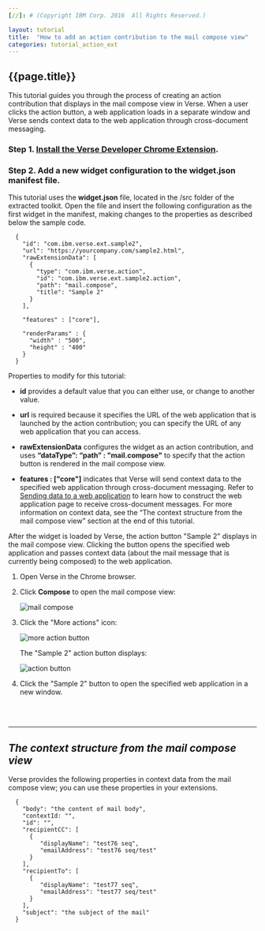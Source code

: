 ```yaml
---
[//]: # (Copyright IBM Corp. 2016  All Rights Reserved.)

layout: tutorial
title:  "How to add an action contribution to the mail compose view"
categories: tutorial_action_ext
---
```


## {{page.title}}  

This tutorial guides you through the process of creating an action contribution that displays in the mail compose view in Verse. When a user clicks the action button, a web application loads in a separate window and Verse sends context data to the web application through cross-document messaging.

### Step 1. [Install the Verse Developer Chrome Extension][1].

### Step 2. Add a new widget configuration to the widget.json manifest file.

This tutorial uses the __widget.json__ file, located in the /src folder of the extracted toolkit. Open the file and insert the following configuration as the first widget in the manifest, making changes to the properties as described below the sample code.

```
  {
    "id": "com.ibm.verse.ext.sample2",
    "url": "https://yourcompany.com/sample2.html",
    "rawExtensionData": [
      {
        "type": "com.ibm.verse.action",
        "id": "com.ibm.verse.ext.sample2.action",
        "path": "mail.compose",
        "title": "Sample 2"
      }
    ],

    "features" : ["core"],

    "renderParams" : {
      "width" : "500",
      "height" : "400"
    }
  }
```

Properties to modify for this tutorial:

* __id__ provides a default value that you can either use, or change to another value.

* __url__ is required because it specifies the URL of the web application that is launched by the action contribution; you can specify the URL of any web application that you can access.

* __rawExtensionData__ configures the widget as an action contribution, and uses __“dataType”: “path” : "mail.compose"__ to specify that the action button is rendered in the mail compose view.

* __features : ["core"]__ indicates that Verse will send context data to the specified web application through cross-document messaging. Refer to [Sending data to a web application][4] to learn how to construct the web application page to receive cross-document messages. For more information on context data, see the “The context structure from the mail compose view” section at the end of this tutorial.

After the widget is loaded by Verse, the action button "Sample 2" displays in the mail compose view. Clicking the button opens the specified web application and passes context data (about the mail message that is currently being composed) to the web application.

1.	Open Verse in the Chrome browser.

2.	Click __Compose__ to open the mail compose view:

    ![mail compose]({{site.baseurl}}/tutorials/img/compose_action.png)   

3.	Click the "More actions" icon:

    ![more action button]({{site.baseurl}}/tutorials/img/compose_more_action.png)   

    The "Sample 2" action button displays:

    ![action button]({{site.baseurl}}/tutorials/img/compose_view_action.png)  

4.	Click the "Sample 2" button to open the specified web application in a new window.

<br><br>
<hr>

## _The context structure from the mail compose view_


Verse provides the following properties in context data from the mail compose view; you can use these properties in your extensions.

```
  {
    "body": "the content of mail body",
    "contextId: "",
    "id": "",
    "recipientCC": [
      {
         "displayName": "test76 seq",
         "emailAddress": "test76 seq/test"
      }
    ],
    "recipientTo": [
      {
         "displayName": "test77 seq",
         "emailAddress": "test77 seq/test"
      }
    ],
    "subject": "the subject of the mail"
  }
```



[1]: {{site.baseurl}}/tutorials/ext-install-toolkit.html
[2]: {{site.verse-developer-chrome-ext}}
[3]: {{site.baseurl}}/tutorials/ext-action-contribution.html
[4]: {{site.baseurl}}/tutorials/ext-send-data-to-app.html
